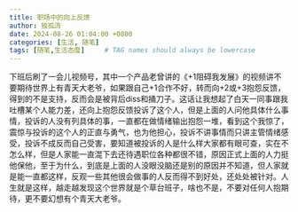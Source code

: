 ```yaml
---
title: 职场中的向上反馈
author: 独孤流
date: 2024-08-26 01:04:00 +0800
categories: [生活, 随笔]
tags: [随笔,生活态度]     # TAG names should always be lowercase
---
```


下班后刷了一会儿视频号，其中一个产品老曾讲的《+1阻碍我发展》的视频讲不要期待世界上有青天大老爷，如果跟自己+1合作不好，转而向+2或+3抱怨反馈，得到的不是支持，反而会是被背后diss和捅刀子。这话让我想起了白天一同事跟我吐槽某个人能力差，还向上抱怨反馈投诉了这个人，但是上面的人问他具体什么事情，投诉的人没有列具体的事，一直都在做情绪输出抱怨一堆，看到这个我惊了，震惊与投诉的这个人的正直与勇气，也为他担心，投诉不讲事情而只讲主管情绪感受，投诉不成反而自己受害，要知道被投诉的人是什么样大家都有眼可查，实在不怎么样，但是人家能一直混下去还待遇职位各种都很不错，原因正式上面的人力挺他保他，至于为什么，到底是上面的人没眼没脑还是别的原因并不知道，但人家就是能一直都这样，反观一些其他很会做事的人反而得不到好处，还处处被针对。人生就是这样，越走越发现这个世界就是个草台班子，啥也不是，不要对任何人抱期待，更不要幻想有个青天大老爷。